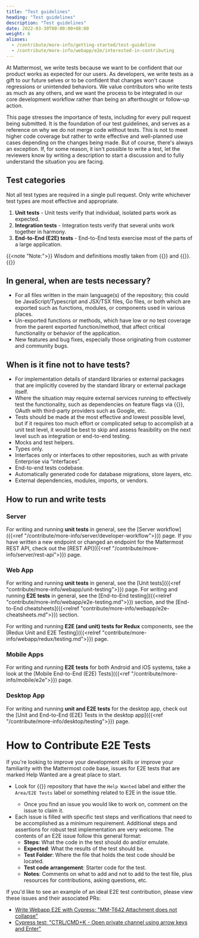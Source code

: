 ```yaml
---
title: "Test guidelines"
heading: "Test guidelines"
description: "Test guidelines"
date: 2022-03-30T00:00:00+08:00
weight: 6
aliases:
  - /contribute/more-info/getting-started/test-guideline
  - /contribute/more-info/webapp/e2e/interested-in-contributing
---
```


At Mattermost, we write tests because we want to be confident that our product works as expected for our users. As developers, we write tests as a gift to our future selves or to be confident that changes won't cause regressions or unintended behaviors. We value contributors who write tests as much as any others, and we want the process to be integrated in our core development workflow rather than being an afterthought or follow-up action.

This page stresses the importance of tests, including for every pull request being submitted. It is the foundation of our test guidelines, and serves as a reference on why we do not merge code without tests. This is not to meet higher code coverage but rather to write effective and well-planned use cases depending on the changes being made. But of course, there's always an exception. If, for some reason, it isn't possible to write a test, let the reviewers know by writing a description to start a discussion and to fully understand the situation you are facing.

Test categories
---------------
Not all test types are required in a single pull request. Only write whichever test types are most effective and appropriate.
1. __Unit tests__ - Unit tests verify that individual, isolated parts work as expected.
2. __Integration tests__ - Integration tests verify that several units work together in harmony.
3. __End-to-End (E2E) tests__ - End-to-End tests exercise most of the parts of a large application.

{{<note "Note:">}}
Wisdom and definitions mostly taken from {{<newtabref title="Martin Fowler's Software Testing Guide" href="https://martinfowler.com/testing/">}} and {{<newtabref title="Kent C. Dodds's personal site" href="https://kentcdodds.com/">}}.
{{</note>}}

In general, when are tests necessary?
-------------------------------------
- For all files written in the main language(s) of the repository; this could be JavaScript/Typescript and JSX/TSX files, Go files, or both which are exported such as functions, modules, or components used in various places. 
- Un-exported functions or methods, which have low or no test coverage from the parent exported function/method, that affect critical functionality or behavior of the application.
- New features and bug fixes, especially those originating from customer and community bugs.

When is it fine not to have tests?
--------------------------------------------
- For implementation details of standard libraries or external packages that are implicitly covered by the standard library or external package itself.
- Where the situation may require external services running to effectively test the functionality, such as dependencies on feature flags via {{<newtabref title="Split" href="https://split.io">}}, OAuth with third-party providers such as Google, etc.
- Tests should be made at the most effective and lowest possible level, but if it requires too much effort or complicated setup to accomplish at a unit test level, it would be best to skip and assess feasibility on the next level such as integration or end-to-end testing.
- Mocks and test helpers.
- Types only.
- Interfaces only or interfaces to other repositories, such as with private Enterprise via “interfaces”.
- End-to-end tests codebase.
- Automatically generated code for database migrations, store layers, etc.
- External dependencies, modules, imports, or vendors.

How to run and write tests
------------------
### Server
For writing and running **unit tests** in general, see the [Server workflow]({{<ref "/contribute/more-info/server/developer-workflow">}}) page. If you have written a new endpoint or changed an endpoint for the Mattermost REST API, check out the [REST API]({{<ref "/contribute/more-info/server/rest-api">}}) page.

### Web App
For writing and running **unit tests** in general, see the [Unit tests]({{<ref "contribute/more-info/webapp/unit-testing">}}) page. For writing and running **E2E tests** in general, see the [End-to-End testing]({{<relref "contribute/more-info/webapp/e2e-testing.md">}}) section, and the [End-to-End cheatsheets]({{<relref "contribute/more-info/webapp/e2e-cheatsheets.md">}}) section. 

For writing and running **E2E (and unit) tests for Redux** components, see the [Redux Unit and E2E Testing]({{<relref "contribute/more-info/webapp/redux/testing.md">}}) page.

### Mobile Apps
For writing and running **E2E tests** for both Android and iOS systems, take a look at the [Mobile End-to-End (E2E) Tests]({{<ref "/contribute/more-info/mobile/e2e">}}) page.

### Desktop App
For writing and running **unit and E2E tests** for the desktop app, check out the [Unit and End-to-End (E2E) Tests in the desktop app]({{<ref "/contribute/more-info/desktop/testing">}}) page.
    
# How to Contribute E2E Tests
If you're looking to improve your development skills or improve your familiarity with the Mattermost code base, issues for E2E tests that are marked Help Wanted are a great place to start.
    
* Look for {{<newtabref href="https://github.com/mattermost/mattermost-server/issues?q=is%3Aissue+is%3Aopen+e2e" title="issues in the mattermost-server">}} repository that have the `Help Wanted` label and either the `Area/E2E Tests` label or something related to E2E in the issue title.
  * Once you find an issue you would like to work on, comment on the issue to claim it.
* Each issue is filled with specific test steps and verifications that need to be accomplished as a minimum requirement.  Additional steps and assertions for robust test implementation are very welcome. The contents of an E2E issue follow this general format:
  * **Steps**: What the code in the test should do and/or emulate.
  * **Expected**: What the results of the test should be.
  * **Test Folder**: Where the file that holds the test code should be located.
  * **Test code arrangement**: Starter code for the test.
  * **Notes**: Comments on what to add and not to add to the test file, plus resources for contributions, asking questions, etc.
    
If you'd like to see an example of an ideal E2E test contribution, please view these issues and their associated PRs:
* [Write Webapp E2E with Cypress: "MM-T642 Attachment does not collapse"](https://github.com/mattermost/mattermost-server/issues/18184)
* [Cypress test: "CTRL/CMD+K - Open private channel using arrow keys and Enter"](https://github.com/mattermost/mattermost-server/issues/14078)

